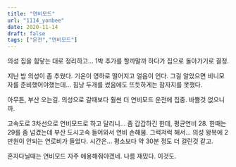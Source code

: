 ```yaml
---
title: "연비모드"
url: "1114_yonbee"
date: 2020-11-14
draft: false
tags: ["운전","연비모드"]
---
```

의성 집을 힘닿는 대로 정리하고... 1박 추가를 할까말까 하다가 집으로 돌아가기로 결정.

지난 밤 의성이 좀 추웠다. 기온이 영하로 떨어지고 얼음이 언다. 그걸 알았으면 비니모자를 준비했어야했는데...
침낭 두개를 썼음에도 뜨듯하게는 잠자지를 못했다.

아무튼, 부산 오는길. 의성으로 갈때보다 훨썬 더 연비모드 운전에 집중. 바쁠것 없으니까.

고속도로 3차선으로 연비모드로 하고 달리니... 좀 갑갑하긴 한데, 평균연비 28. 한때는 29를 좀 넘겼는데
부산 도시고속 들어와서 연비 손해봄. 그럭저럭 해서... 의성 왕복에 2만원이 안되는 연로비가 들었다.
시간은... 평소보다 약 30분 정도 더 걸린것 같고.

혼자다닐때는 연비모드 자주 애용해줘야겠네. 나름 재밌다. 이것도.
